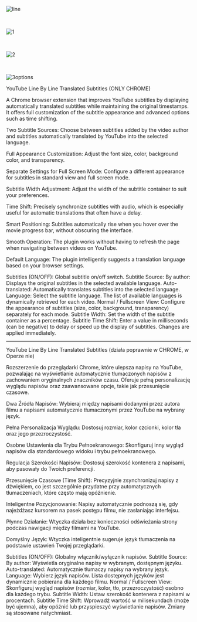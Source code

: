 ![line](images/line.jpg)

<br>

![1](images/1.jpg)

<br>

![2](images/2.jpg)

<br>

![3options](images/3options.png)

YouTube Line By Line Translated Subtitles (ONLY CHROME)

A Chrome browser extension that improves YouTube subtitles by displaying automatically translated subtitles while maintaining the original timestamps. It offers full customization of the subtitle appearance and advanced options such as time shifting.

Two Subtitle Sources: Choose between subtitles added by the video author and subtitles automatically translated by YouTube into the selected language.

Full Appearance Customization: Adjust the font size, color, background color, and transparency.

Separate Settings for Full Screen Mode: Configure a different appearance for subtitles in standard view and full screen mode.

Subtitle Width Adjustment: Adjust the width of the subtitle container to suit your preferences.

Time Shift: Precisely synchronize subtitles with audio, which is especially useful for automatic translations that often have a delay.

Smart Positioning: Subtitles automatically rise when you hover over the movie progress bar, without obscuring the interface.

Smooth Operation: The plugin works without having to refresh the page when navigating between videos on YouTube.

Default Language: The plugin intelligently suggests a translation language based on your browser settings.

Subtitles (ON/OFF): Global subtitle on/off switch.
Subtitle Source:
By author: Displays the original subtitles in the selected available language.
Auto-translated: Automatically translates subtitles into the selected language.
Language: Select the subtitle language. The list of available languages is dynamically retrieved for each video.
Normal / Fullscreen View: Configure the appearance of subtitles (size, color, background, transparency) separately for each mode.
Subtitle Width: Set the width of the subtitle container as a percentage.
Subtitle Time Shift: Enter a value in milliseconds (can be negative) to delay or speed up the display of subtitles. Changes are applied immediately.

*********************************************************************************
YouTube Line By Line Translated Subtitles (działa poprawnie w CHROME, w Operze nie)

Rozszerzenie do przeglądarki Chrome, które ulepsza napisy na YouTube, pozwalając na wyświetlanie automatycznie tłumaczonych napisów z zachowaniem oryginalnych znaczników czasu. Oferuje pełną personalizację wyglądu napisów oraz zaawansowane opcje, takie jak przesunięcie czasowe.

Dwa Źródła Napisów: Wybieraj między napisami dodanymi przez autora filmu a napisami automatycznie tłumaczonymi przez YouTube na wybrany język.

Pełna Personalizacja Wyglądu: Dostosuj rozmiar, kolor czcionki, kolor tła oraz jego przezroczystość.

Osobne Ustawienia dla Trybu Pełnoekranowego: Skonfiguruj inny wygląd napisów dla standardowego widoku i trybu pełnoekranowego.

Regulacja Szerokości Napisów: Dostosuj szerokość kontenera z napisami, aby pasowały do Twoich preferencji.

Przesunięcie Czasowe (Time Shift): Precyzyjnie zsynchronizuj napisy z dźwiękiem, co jest szczególnie przydatne przy automatycznych tłumaczeniach, które często mają opóźnienie.

Inteligentne Pozycjonowanie: Napisy automatycznie podnoszą się, gdy najeżdżasz kursorem na pasek postępu filmu, nie zasłaniając interfejsu.

Płynne Działanie: Wtyczka działa bez konieczności odświeżania strony podczas nawigacji między filmami na YouTube.

Domyślny Język: Wtyczka inteligentnie sugeruje język tłumaczenia na podstawie ustawień Twojej przeglądarki.

Subtitles (ON/OFF): Globalny włącznik/wyłącznik napisów.
Subtitle Source:
By author: Wyświetla oryginalne napisy w wybranym, dostępnym języku.
Auto-translated: Automatycznie tłumaczy napisy na wybrany język.
Language: Wybierz język napisów. Lista dostępnych języków jest dynamicznie pobierana dla każdego filmu.
Normal / Fullscreen View: Skonfiguruj wygląd napisów (rozmiar, kolor, tło, przezroczystość) osobno dla każdego trybu.
Subtitle Width: Ustaw szerokość kontenera z napisami w procentach.
Subtitle Time Shift: Wprowadź wartość w milisekundach (może być ujemna), aby opóźnić lub przyspieszyć wyświetlanie napisów. Zmiany są stosowane natychmiast.
